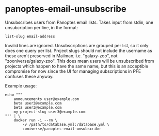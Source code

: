 # panoptes-email-unsubscribe

Unsubscribes users from Panoptes email lists. Takes input from stdin, one
unsubcription per line, in the format:

```
list-slug email-address
```

Invalid lines are ignored. Unsubscriptions are grouped per list, so it only does
one query per list. Project slugs should not include the username as these
aren't preserved in Mailman; i.e.  "galaxy-zoo", not "zooniverse/galaxy-zoo".
This does mean users will be unsubscribed from projects which happen to have the
same name, but this is an acceptible compromise for now  since the UI for
managing subscriptions in PFE confuses these anyway.

Example usage:

```
echo """
    announcements user@example.com
    beta user2@example.com
    beta user3@example.com
    my-project-slug user3@example.com
""" | \
    docker run -i --rm \
        -v /path/to/database.yml:/database.yml \
        zoniverse/panoptes-email-unsubscribe
```

